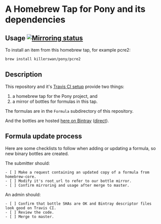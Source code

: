 # A Homebrew Tap for Pony and its dependencies

## Usage [![Mirroring status](https://travis-ci.org/killerswan/homebrew-pony.svg?branch=master)](https://travis-ci.org/killerswan/homebrew-pony/branches)

To install an item from this homebrew tap, for example pcre2:
```bash
brew install killerswan/pony/pcre2
```

## Description

This repository and it's [Travis CI setup](https://travis-ci.org/killerswan/homebrew-pony/branches) provide two things:
1. a homebrew tap for the Pony project, and
1. a mirror of bottles for formulas in this tap.

The formulas are in the `Formula` subdirectory of this repository.

And the bottles are hosted [here on Bintray](https://bintray.com/killerswan/bottles) ([direct](https://dl.bintray.com/killerswan/bottles/)).


## Formula update process

Here are some checklists to follow when adding or updating a formula, so new binary bottles are created.

The submitter should:
```
- [ ] Make a request containing an updated copy of a formula from homebrew-core.
- [ ] Modify it's root_url to refer to our bottle mirror.
- [ ] Confirm mirroring and usage after merge to master.
```

An admin should:
```
- [ ] Confirm that bottle SHAs are OK and Bintray descriptor files look good on Travis CI.
- [ ] Review the code.
- [ ] Merge to master.
```
